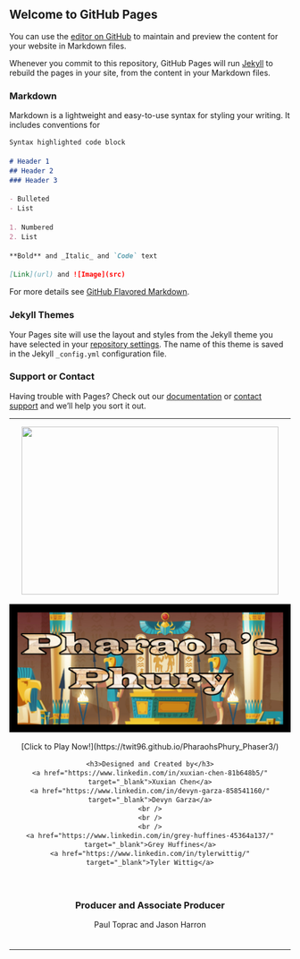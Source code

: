 ## Welcome to GitHub Pages

You can use the [editor on GitHub](https://github.com/twit96/twit96.github.io/edit/master/index.md) to maintain and preview the content for your website in Markdown files.

Whenever you commit to this repository, GitHub Pages will run [Jekyll](https://jekyllrb.com/) to rebuild the pages in your site, from the content in your Markdown files.

### Markdown

Markdown is a lightweight and easy-to-use syntax for styling your writing. It includes conventions for

```markdown
Syntax highlighted code block

# Header 1
## Header 2
### Header 3

- Bulleted
- List

1. Numbered
2. List

**Bold** and _Italic_ and `Code` text

[Link](url) and ![Image](src)
```

For more details see [GitHub Flavored Markdown](https://guides.github.com/features/mastering-markdown/).

### Jekyll Themes

Your Pages site will use the layout and styles from the Jekyll theme you have selected in your [repository settings](https://github.com/twit96/twit96.github.io/settings). The name of this theme is saved in the Jekyll `_config.yml` configuration file.

### Support or Contact

Having trouble with Pages? Check out our [documentation](https://help.github.com/categories/github-pages-basics/) or [contact support](https://github.com/contact) and we’ll help you sort it out.


---

<p align="center">
  <img width="460" height="300" src="http://www.fillmurray.com/460/300">
</p>


[![Pharaoh's Phury - a Phaser 3 Game](/images/titleCropped.png)](https://twit96.github.io/PharaohsPhury_Phaser3/)

<div class="pagelinks">
  <center>
    [Click to Play Now!](https://twit96.github.io/PharaohsPhury_Phaser3/)  
    
    <h3>Designed and Created by</h3>
    <a href="https://www.linkedin.com/in/xuxian-chen-81b648b5/" target="_blank">Xuxian Chen</a>
    <a href="https://www.linkedin.com/in/devyn-garza-858541160/" target="_blank">Devyn Garza</a>
    <br />
    <br />
    <br />
    <a href="https://www.linkedin.com/in/grey-huffines-45364a137/" target="_blank">Grey Huffines</a>
    <a href="https://www.linkedin.com/in/tylerwittig/" target="_blank">Tyler Wittig</a>
  </center>
  <br />

  <div style="text-align: center; padding:5px;">
    <h3>Producer and Associate Producer</h3>
    Paul Toprac and Jason Harron
    <br />
    <br />
  </div>
</div>


---
